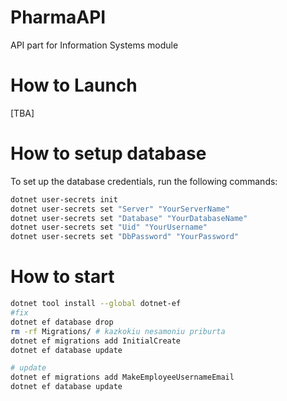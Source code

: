 # PharmaAPI
API part for Information Systems module

# How to Launch
[TBA]

# How to setup database

To set up the database credentials, run the following commands:

```bash
dotnet user-secrets init
dotnet user-secrets set "Server" "YourServerName"
dotnet user-secrets set "Database" "YourDatabaseName"
dotnet user-secrets set "Uid" "YourUsername"
dotnet user-secrets set "DbPassword" "YourPassword"
```

# How to start

```bash
dotnet tool install --global dotnet-ef
#fix
dotnet ef database drop
rm -rf Migrations/ # kazkokiu nesamoniu priburta
dotnet ef migrations add InitialCreate
dotnet ef database update

# update
dotnet ef migrations add MakeEmployeeUsernameEmail
dotnet ef database update

```
